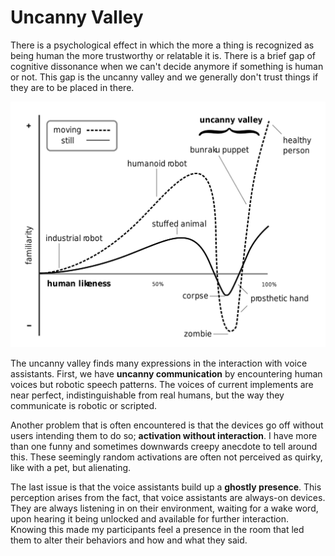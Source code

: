 # Uncanny Valley
There is a psychological effect in which the more a thing is recognized as being human the more trustworthy or relatable it is. There is a brief gap of cognitive dissonance when we can't decide anymore if something is human or not. This gap is the uncanny valley and we generally don't trust things if they are to be placed in there.

![2560px-Mori_Uncanny_Valley.svg](assets/images/2560px-Mori_Uncanny_Valley.svg.png)

The uncanny valley finds many expressions in the interaction with voice assistants. First, we have **uncanny communication** by encountering human voices but robotic speech patterns. The voices of current implements are near perfect, indistinguishable from real humans, but the way they communicate is robotic or scripted.

Another problem that is often encountered is that the devices go off without users intending them to do so; **activation without interaction**. I have more than one funny and sometimes downwards creepy anecdote to tell around this. These seemingly random activations are often not perceived as quirky, like with a pet, but alienating.

The last issue is that the voice assistants build up a **ghostly presence**. This perception arises from the fact, that voice assistants are always-on devices. They are always listening in on their environment, waiting for a wake word, upon hearing it being unlocked and available for further interaction. Knowing this made my participants feel a presence in the room that led them to alter their behaviors and how and what they said.